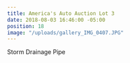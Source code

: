 ```yaml
---
title: America's Auto Auction Lot 3
date: 2018-08-03 16:46:00 -05:00
position: 18
image: "/uploads/gallery_IMG_0407.JPG"
---
```


Storm Drainage Pipe